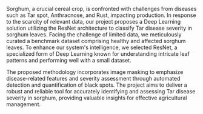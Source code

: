 Sorghum, a crucial cereal crop, is confronted with challenges from diseases such as Tar spot, Anthracnose, and Rust, impacting production. In response to the scarcity of relevant data, our project proposes a Deep Learning solution utilizing the ResNet architecture to classify Tar disease severity in sorghum leaves. Facing the challenge of limited data, we meticulously curated a benchmark dataset comprising healthy and affected sorghum leaves. To enhance our system's intelligence, we selected ResNet, a specialized form of Deep Learning known for understanding intricate leaf patterns and performing well with a small dataset.

The proposed methodology incorporates image masking to emphasize disease-related features and severity assessment through automated detection and quantification of black spots. The project aims to deliver a robust and reliable tool for accurately identifying and assessing Tar disease severity in sorghum, providing valuable insights for effective agricultural management.
